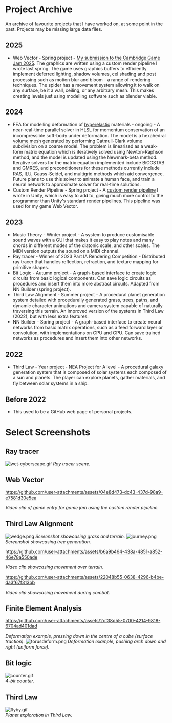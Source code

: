 # Project Archive
An archive of favourite projects that I have worked on, at some point in the past. Projects may be missing large data files.

## 2025
- Web Vector - Spring project - [My submission to the Cambridge Game Jam 2025](https://adgato.itch.io/). The graphics are written using a custom render pipeline I wrote last spring. The game uses graphics buffers to efficiently implement deferred lighting, shadow volumes, cel shading and post processing such as motion blur and bloom - a range of rendering techniques. The spider has a movement system allowing it to walk on any surface, be it a wall, ceiling, or any arbitrary mesh. This makes creating levels just using modelling software such as blender viable.
## 2024
- FEA for modelling deformation of [hyperelastic](https://en.wikipedia.org/wiki/Hyperelastic_material) materials - ongoing - A near-real-time parallel solver in HLSL for momentum conservation of an incompressible soft-body under deformation. The model is a hexahedral [volume mesh](https://www.igpm.rwth-aachen.de/brakhage/VolMesh_Pre.pdf) generated by performing Catmull-Clark volume subdivision on a coarse model. The problem is linearised as a weak-form matrix equation which is iteratively solved using Newton-Raphson method, and the model is updated using the Newmark-beta method. Iterative solvers for the matrix equation implemented include BiCGSTAB and GMRES, and preconditioners for these methods currently include RAS, ILU, Gauss-Seidel, and multigrid methods which aid convergence. Future plans to use this solver to animate a human face, and train a neural network to approximate solver for real-time solutions.
- Custom Render Pipeline - Spring project - A [custom render pipeline](https://docs.unity3d.com/Manual/srp-custom.html) I wrote in Unity, which is easy to add to, giving much more control to the programmer than Unity's standard render pipelines. This pipeline was used for my game Web Vector.

## 2023
- Music Theory - Winter project - A system to produce customisable sound waves with a GUI that makes it easy to play notes and many chords in different modes of the diatonic scale, and other scales. The MIDI version outputs the sound on a MIDI channel.
- Ray tracer - Winner of 2023 Part IA Rendering Competition - Distributed ray tracer that handles reflection, refraction, and texture mapping for primitive shapes.
- Bit Logic - Autumn project - A graph-based interface to create logic circuits from basic logical components. Can save logic circuits as procedures and insert them into more abstract circuits. Adapted from NN Builder (spring project).
- Third Law Alignment - Summer project - A procedural planet generation system detailed with procedurally generated grass, trees, paths, and dynamic character animations and camera system capable of naturally traversing this terrain. An improved version of the systems in Third Law (2022), but with less extra features.
- NN Builder - Spring project - A graph-based interface to create neural networks from basic matrix operations, such as a feed forward layer or convolution, with implementations on CPU and GPU. Can save trained networks as procedures and insert them into other networks.

## 2022
- Third Law - Year project - NEA Project for A level - A procedural galaxy generation system that is composed of solar systems each composed of a sun and planets. The player can explore planets, gather materials, and fly between solar systems in a ship.

## Before 2022
- This used to be a GitHub web page of personal projects.

# Select Screenshots

## Ray tracer

![wet-cyberscape.gif](images/wet-cyberscape.gif)
*Ray tracer scene.*

## Web Vector

https://github.com/user-attachments/assets/04e8d473-dc43-437d-98a9-e7581d30e5ea

*Video clip of game entry for game jam using the custom render pipeline.*

## Third Law Alignment

![wedge.png](images/wedge.png)
*Screenshot showcasing grass and terrain.*
![journey.png](images/journey.png)
*Screenshot showcasing tree generation.*

https://github.com/user-attachments/assets/b6a9b464-438a-4851-a852-46e78a550ade

*Video clip showcasing movement over terrain.*

https://github.com/user-attachments/assets/22048b55-0638-4296-b4be-da3f67f313bb

*Video clip showcasing movement during combat.*

## Finite Element Analysis

https://github.com/user-attachments/assets/2cf38d55-0700-4214-9818-6704ad401dad

*Deformation example, pressing down in the centre of a cube (surface traction).*
![torusdeform.png](images/torusdeform.png)
*Deformation example, pushing arch down and right (uniform force).*

## Bit logic

![counter.gif](images/counter.gif)<br/>
*4-bit counter.*

## Third Law

![flyby.gif](images/flyby.gif)<br/>
*Planet exploration in Third Law.*
